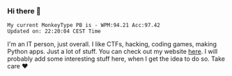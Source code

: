 ### Hi there 👋
<!-- PB START -->
```
My current MonkeyType PB is - WPM:94.21 Acc:97.42
Updated on: 22:20:04 CEST Time
```
<!-- PB END -->
I'm an IT person, just overall. I like CTFs, hacking, coding games, making Python apps. Just a lot of stuff.
You can check out my website [here](https://skill3472.github.io/).
I will probably add some interesting stuff here, when I get the idea to do so. Take care ❤️
